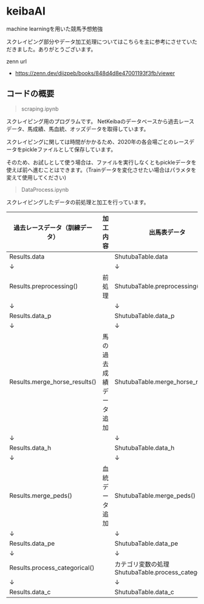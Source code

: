 # keibaAI

machine learningを用いた競馬予想勉強

スクレイピング部分やデータ加工処理についてはこちらを主に参考にさせていただきました。ありがとうございます。

zenn url
* https://zenn.dev/dijzpeb/books/848d4d8e47001193f3fb/viewer

## コードの概要

> scraping.ipynb

スクレイピング用のプログラムです。
NetKeibaのデータベースから過去レースデータ、馬成績、馬血統、オッズデータを取得しています。

スクレイピングに関しては時間がかかるため、2020年の各会場ごとのレースデータをpickleファイルとして保存しています。

そのため、お試しとして使う場合は、ファイルを実行しなくともpickleデータを使えば前へ進むことはできます。（Trainデータを変化させたい場合はパラメタを変えて使用してください)

> DataProcess.ipynb

スクレイピングしたデータの前処理と加工を行っています。

| 過去レースデータ（訓練データ）|	加工内容	| 出馬表データ |
| ---- | ---- | ---- |
| Results.data |	|	ShutubaTable.data |
| ↓	| |	↓ |
|Results.preprocessing() | 前処理 | ShutubaTable.preprocessing() |
| ↓	| |	↓ |
|Results.data_p	| |	ShutubaTable.data_p |
| ↓	| |	↓ |
|Results.merge_horse_results() | 馬の過去成績データ追加 | ShutubaTable.merge_horse_results() |
| ↓	| |	↓ |
|Results.data_h	| |	ShutubaTable.data_h |
| ↓	| |	↓ |
|Results.merge_peds() |	血統データ追加	| ShutubaTable.merge_peds() |
| ↓	| |	↓ |
|Results.data_pe | | ShutubaTable.data_pe |
| ↓	| |	↓ |
|Results.process_categorical() | |	カテゴリ変数の処理	ShutubaTable.process_categorical() |
| ↓	| |	↓ |
| Results.data_c	| |	ShutubaTable.data_c |
